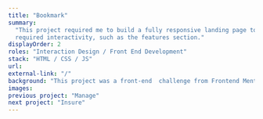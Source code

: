 ```yaml
---
title: "Bookmark"
summary:
  "This project required me to build a fully responsive landing page to the designs provided. I used HTML5, along with CSS Grid and JavaScript for the areas that
  required interactivity, such as the features section."
displayOrder: 2
roles: "Interaction Design / Front End Development"
stack: "HTML / CSS / JS"
url:
external-link: "/"
background: "This project was a front-end  challenge from Frontend Mentor. It’s a platform that enables you to practice building websites to a design and project brief. Each challenge includes mobile and desktop designs to show how the website should look at different screen sizes. Creating these projects has helped me refine my workflow and solve real-world coding problems. I’ve learned something new with each project, helping me to improve and adapt my style."
images:
previous project: "Manage"
next project: "Insure"
---
```

